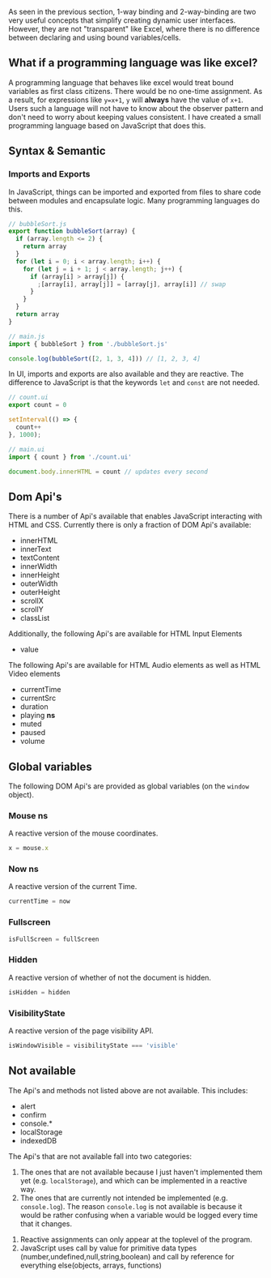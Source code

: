 As seen in the previous section, 1-way binding and 2-way-binding are two very useful concepts that simplify creating dynamic user interfaces. However, they are not "transparent" like Excel, where there is no difference between declaring and using bound variables/cells.

## What if a programming language was like excel?

A programming language that behaves like excel would treat bound variables as first class citizens. There would be no one-time assignment. As a result, for expressions like `y=x+1`, `y` will **always** have the value of `x+1`. Users such a language will not have to know about the observer pattern and don't need to worry about keeping values consistent. I have created a small programming language based on JavaScript that does this.

## Syntax & Semantic

### Imports and Exports

In JavaScript, things can be imported and exported from files to share code between modules and encapsulate logic. Many programming languages do this.

```js
// bubbleSort.js
export function bubbleSort(array) {
  if (array.length <= 2) {
    return array
  }
  for (let i = 0; i < array.length; i++) {
    for (let j = i + 1; j < array.length; j++) {
      if (array[i] > array[j]) {
        ;[array[i], array[j]] = [array[j], array[i]] // swap
      }
    }
  }
  return array
}
```

```js
// main.js
import { bubbleSort } from './bubbleSort.js'

console.log(bubbleSort([2, 1, 3, 4])) // [1, 2, 3, 4]
```

In UI, imports and exports are also available and they are reactive. The difference to JavaScript is that the keywords `let` and `const` are not needed.

```js
// count.ui
export count = 0

setInterval(() => {
  count++
}, 1000);
```

```js
// main.ui
import { count } from './count.ui'

document.body.innerHTML = count // updates every second
```

## Dom Api's

There is a number of Api's available that enables JavaScript interacting with HTML and CSS. Currently there is only a fraction of DOM Api's available:

- innerHTML
- innerText
- textContent
- innerWidth
- innerHeight
- outerWidth
- outerHeight
- scrollX
- scrollY
- classList

Additionally, the following Api's are available for HTML Input Elements

- value

The following Api's are available for HTML Audio elements as well as HTML Video elements

- currentTime
- currentSrc
- duration
- playing **ns**
- muted
- paused
- volume

## Global variables

The following DOM Api's are provided as global variables (on the `window` object).

### Mouse **ns**

A reactive version of the mouse coordinates.

```js
x = mouse.x
```

### Now **ns**

A reactive version of the current Time.

```js
currentTime = now
```

### Fullscreen

```js
isFullScreen = fullScreen
```

### Hidden

A reactive version of whether of not the document is hidden.

```js
isHidden = hidden
```

### VisibilityState

A reactive version of the page visibility API.

```js
isWindowVisible = visibilityState === 'visible'
```

## Not available

The Api's and methods not listed above are not available. This includes:

- alert
- confirm
- console.\*
- localStorage
- indexedDB

The Api's that are not available fall into two categories:

1. The ones that are not available because I just haven't implemented them yet (e.g. `localStorage`), and which can be implemented in a reactive way.
1. The ones that are currently not intended be implemented (e.g. `console.log`). The reason `console.log` is not available is because it would be rather confusing when a variable would be logged every time that it changes.

<!-- new section -->

1. Reactive assignments can only appear at the toplevel of the program.
1. JavaScript uses call by value for primitive data types (number,undefined,null,string,boolean) and call by reference for everything else(objects, arrays, functions)
